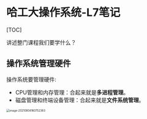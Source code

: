 # 哈工大操作系统-L7笔记

[TOC]



讲述整门课程我们要学什么？

## 操作系统管理硬件

操作系统要管理硬件:

- CPU管理和内存管理：合起来就是**多进程管理**。
- 磁盘管理和终端设备管理：合起来就是**文件系统管理**。

<img src="E:\AAAAAAAuniPPT\4_1PPT\CSclass-OS(git)\学习笔记\${图片}\image-20210804160752383.png" alt="image-20210804160752383" style="zoom:50%;" />

